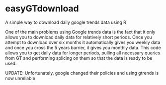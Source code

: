 # easyGTdownload
A simple way to download daily google trends data using R

One of the main problems using Google trends data is the fact that it only allows you to download daily data for relatively short periods. Once you attempt to download over six months it automatically gives you weekly data and once you cross the 5 years barrier, it gives you monthly data.
This code allows you to get daily data for longer periods, pulling all necessary queries from GT and performing splicing on them so that the data is ready to be used.

UPDATE: Unfortunately, google changed their policies and using gtrends is now unreliable
